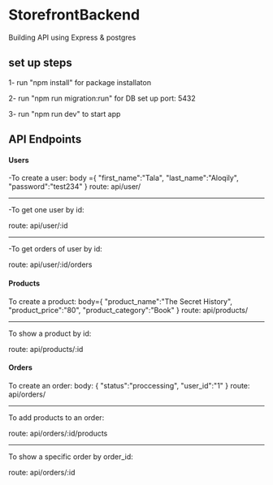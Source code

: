 # StorefrontBackend

Building API using Express & postgres

## set up steps

1- run "npm install" for package installaton

2- run "npm run migration:run" for DB set up
port: 5432

3- run "npm run dev" to start app

## API Endpoints

#### Users

-To create a user:
body ={
"first_name":"Tala",
"last_name":"Aloqily",
"password":"test234"
}
route: api/user/

---

-To get one user by id:

route: api/user/:id

---

-To get orders of user by id:

route: api/user/:id/orders

#### Products

To create a product:
body={
"product_name":"The Secret History",
"product_price":"80",
"product_category":"Book"
}
route: api/products/

---

To show a product by id:

route: api/products/:id

#### Orders

To create an order:
body: {
"status":"proccessing",
"user_id":"1"
}
route: api/orders/

---

To add products to an order:

route: api/orders/:id/products

---

To show a specific order by order_id:

route: api/orders/:id
